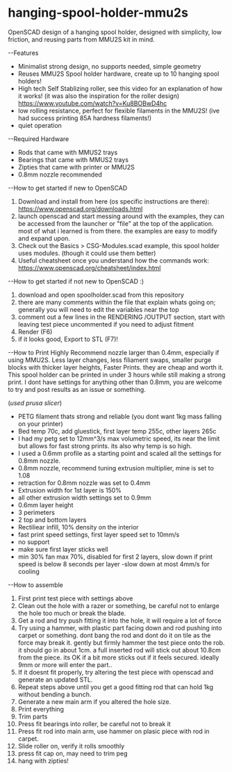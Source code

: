# hanging-spool-holder-mmu2s
OpenSCAD design of a hanging spool holder, designed with simplicity, low friction, and reusing parts from MMU2S kit in mind.

--Features
 - Minimalist strong design, no supports needed, simple geometry
 - Reuses MMU2S Spool holder hardware, create up to 10 hanging spool holders!
 - High tech Self Stablizing roller, see this video for an explanation of how it works! (it was also the inspiration for the roller design) https://www.youtube.com/watch?v=Ku8BOBwD4hc
 - low rolling resistance, perfect for flexible filaments in the MMU2S! (ive had success printing 85A hardness filaments!)
 - quiet operation
 
 
 
--Required Hardware
- Rods that came with MMUS2 trays
- Bearings that came with MMUS2 trays
- Zipties that came with printer or MMU2S
- 0.8mm nozzle recommended

--How to get started if new to OpenSCAD
1. Download and install from here (os specific instructions are there): https://www.openscad.org/downloads.html
2. launch openscad and start messing around with the examples, they can be accessed from the launcher or "file" at the top of the application.  most of what i learned is from there. the examples are easy to modify and expand upon.
3. Check out the Basics > CSG-Modules.scad example, this spool holder uses modules. (though it could use them better)
3. Useful cheatsheet once you understand how the commands work: https://www.openscad.org/cheatsheet/index.html


--How to get started if not new to OpenSCAD :)
1. download and open spoolholder.scad from this repository
2. there are many comments within the file that explain whats going on; generally you will need to edit the variables near the top
3. comment out a few lines in the RENDERING /OUTPUT section, start with leaving test piece uncommented if you need to adjust fitment
4. Render (F6)
5. if it looks good, Export to STL (F7)!

--How to Print
Highly Recommend nozzle larger than 0.4mm, especially if using MMU2S. Less layer changes, less filiament swaps, smaller purge blocks with thicker layer heights, Faster Prints. they are cheap and worth it. This spool holder can be printed in under 3 hours while still making a strong print. I dont have settings for anything other than 0.8mm, you are welcome to try and post results as an issue or something.

(*used prusa slicer*)
  
  - PETG filament thats strong and reliable (you dont want 1kg mass falling on your printer)
  - Bed temp 70c, add gluestick, first layer temp 255c, other layers 265c
  - I had my petg set to 12mm^3/s max volumetric speed, its near the limit but allows for fast strong prints. its also why temp is so high.
  - I used a 0.6mm profile as a starting point and scaled all the settings for 0.8mm nozzle.
  - 0.8mm nozzle, recommend tuning extrusion multiplier, mine is set to 1.08
  - retraction for 0.8mm nozzle was set to 0.4mm
  - Extrusion width for 1st layer is 150%
  - all other extrusion width settings set to 0.9mm
  - 0.6mm layer height
  - 3 perimeters
  - 2 top and bottom layers
  - Rectiliear infill, 10% density on the interior
  - fast print speed settings, first layer speed set to 10mm/s
  - no support
  - make sure first layer sticks well
  - min 30% fan max 70%, disabled for first 2 layers, slow down if print speed is below 8 seconds per layer
        -slow down at most 4mm/s for cooling
  
  
--How to assemble
1. First print test piece with settings above
2. Clean out the hole with a razer or something, be careful not to enlarge the hole too much or break the blade. 
3. Get a rod and try push fitting it into the hole, it will require a lot of force
4. Try using a hammer, with plastic part facing down and rod pushing into carpet or something. dont bang the rod and dont do it on tile as the force may break it. gently but firmly hammer the test piece onto the rob. it should go in about 1cm. a full inserted rod will stick out about 10.8cm from the piece. its OK if a bit more sticks out if it feels secured. ideally 9mm or more will enter the part.. 
5. If it doesnt fit properly, try altering the test piece with openscad and generate an updated STL.
6. Repeat steps above until you get a good fitting rod that can hold 1kg without bending a bunch. 
7. Generate a new main arm if you altered the hole size.
8. Print everything
9. Trim parts
10. Press fit bearings into roller, be careful not to break it
11. Press fit rod into main arm, use hammer on plasic piece with rod in carpet.
12. Slide roller on, verify it rolls smoothly
13. press fit cap on, may need to trim peg
14. hang with zipties!


  
  
